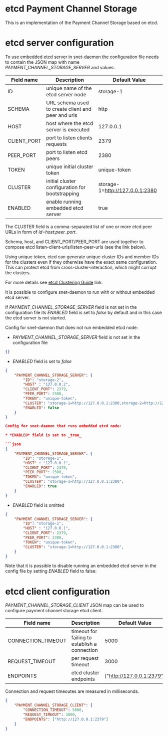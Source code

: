 #  etcd Payment Channel Storage

This is an implementation of the Payment Channel Storage based on etcd.

# etcd server configuration

To use embedded etcd server in snet-daemon the configuration file needs to
contain the JSON map with name *PAYMENT_CHANNEL_STORAGE_SERVER* and values:

| Field name  | Description                                        |Default Value                  |
|-------------|----------------------------------------------------|-------------------------------|
| ID          | unique name of the etcd server node                |storage-1                      |
| SCHEMA      | URL schema used to create client and peer and urls |http                           |
| HOST        | host where the etcd server is executed             |127.0.0.1                      |
| CLIENT_PORT | port to listen clients requests                    |2379                           |
| PEER_PORT   | port to listen etcd peers                          |2380                           |
| TOKEN       | unique initial cluster token                       |unique-token                   |
| CLUSTER     | initial cluster configuration for bootstrapping    |storage-1=http://127.0.0.1:2380|
| ENABLED     | enable running embedded etcd server                |true                           |


The CLUSTER field is a comma-separated list of one or more etcd peer URLs in form of *id=host:peer_port*.

Schema, host, and CLIENT_PORT/PEER_PORT are used together to compose etcd listen-client-urls/listen-peer-urls
(see the link below).

Using unique token, etcd can generate unique cluster IDs and member IDs for the clusters even if they otherwise have
the exact same configuration. This can protect etcd from cross-cluster-interaction, which might corrupt the clusters.

For more details see
[etcd Clustering Guide](https://github.com/etcd-io/etcd/blob/master/Documentation/op-guide/clustering.md) link.

It is possible to configure snet-daemon to run with or without embedded etcd server.


If *PAYMENT_CHANNEL_STORAGE_SERVER* field is not set in the configuration file its *ENABLED*
field is set to *false* by default and in this case the etcd server is not started.

Config for snet-daemon that does not run embedded etcd node:
* *PAYMENT_CHANNEL_STORAGE_SERVER* field is not set in the configuration file
```json
{}
```
* *ENABLED* field is set to _false_
```json
{
    "PAYMENT_CHANNEL_STORAGE_SERVER": {
        "ID": "storage-2",
        "HOST" : "127.0.0.2",
        "CLIENT_PORT": 2379,
        "PEER_PORT": 2380,
        "TOKEN": "unique-token",
        "CLUSTER": "storage-1=http://127.0.0.1:2380,storage-2=http://127.0.0.2:2380,storage-3=http://127.0.0.3:2380",
        "ENABLED": false
    }
}

Config for snet-daemon that runs embedded etcd node:

* *ENABLED* field is set to _true_

```json
{
    "PAYMENT_CHANNEL_STORAGE_SERVER": {
        "ID": "storage-1",
        "HOST" : "127.0.0.1",
        "CLIENT_PORT": 2379,
        "PEER_PORT": 2380,
        "TOKEN": "unique-token",
        "CLUSTER": "storage-1=http://127.0.0.1:2380",
        "ENABLED": true
    }
}
```

* *ENABLED* field is omitted

```json
{
    "PAYMENT_CHANNEL_STORAGE_SERVER": {
        "ID": "storage-1",
        "HOST" : "127.0.0.1",
        "CLIENT_PORT": 2379,
        "PEER_PORT": 2380,
        "TOKEN": "unique-token",
        "CLUSTER": "storage-1=http://127.0.0.1:2380",
    }
}
```

Note that it is possible to disable running an embedded etcd server in the config file by setting *ENABLED* field to false:


# etcd client configuration

*PAYMENT_CHANNEL_STORAGE_CLIENT* JSON map can be used to configure payment channel storage etcd client.

| Field name         | Description                                   |Default Value            |
|--------------------|-----------------------------------------------|-------------------------|
| CONNECTION_TIMEOUT | timeout for failing to establish a connection |5000                     |
| REQUEST_TIMEOUT    | per request timeout                           |3000                     |
| ENDPOINTS          | etcd cluster endpoints                        |["http://127.0.0.1:2379"]|

Connection and request timeoutes are measured in milliseconds.

```json
{
    "PAYMENT_CHANNEL_STORAGE_CLIENT": {
        "CONNECTION_TIMEOUT": 5000,
        "REQUEST_TIMEOUT": 3000,
        "ENDPOINTS": ["http://127.0.0.1:2379"]
    }
}
```
